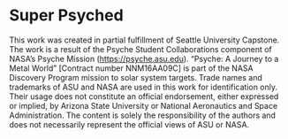 # Super Psyched

This work was created in partial fulfillment of Seattle University Capstone. 
The work is a result of the Psyche Student Collaborations component of NASA’s Psyche Mission 
(https://psyche.asu.edu). “Psyche: A Journey to a Metal World” [Contract number NNM16AA09C] is 
part of the NASA Discovery Program mission to solar system targets. Trade names and trademarks 
of ASU and NASA are used in this work for identification only. Their usage does not constitute 
an official endorsement, either expressed or implied, by Arizona State University or National 
Aeronautics and Space Administration. The content is solely the responsibility of the authors 
and does not necessarily represent the official views of ASU or NASA.
